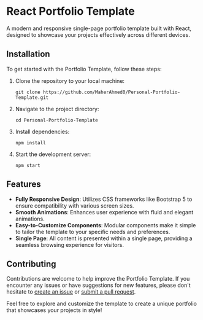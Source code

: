 # React Portfolio Template

A modern and responsive single-page portfolio template built with React, designed to showcase your projects effectively across different devices.

## Installation

To get started with the Portfolio Template, follow these steps:

1. Clone the repository to your local machine:
   ```
   git clone https://github.com/MaherAhmed0/Personal-Portfolio-Template.git
   ```

2. Navigate to the project directory:
   ```
   cd Personal-Portfolio-Template
   ```

3. Install dependencies:
   ```
   npm install
   ```

4. Start the development server:
   ```
   npm start
   ```

## Features

- **Fully Responsive Design**: Utilizes CSS frameworks like Bootstrap 5 to ensure compatibility with various screen sizes.
- **Smooth Animations**: Enhances user experience with fluid and elegant animations.
- **Easy-to-Customize Components**: Modular components make it simple to tailor the template to your specific needs and preferences.
- **Single Page**: All content is presented within a single page, providing a seamless browsing experience for visitors.

## Contributing

Contributions are welcome to help improve the Portfolio Template. If you encounter any issues or have suggestions for new features, please don't hesitate to [create an issue](https://github.com/MaherAhmed0/Personal-Portfolio-Template/issues) or [submit a pull request](https://github.com/MaherAhmed0/Personal-Portfolio-Template/pulls).

Feel free to explore and customize the template to create a unique portfolio that showcases your projects in style!
